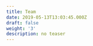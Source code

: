 ```yaml
---
title: Team
date: 2019-05-13T13:03:45.000Z
draft: false
weight: '3'
description: no teaser
---
```


